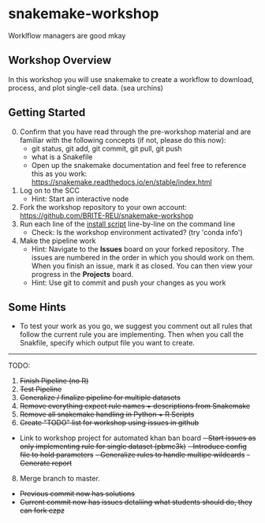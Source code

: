 # snakemake-workshop
Worklflow managers are good mkay

## Workshop Overview
In this workshop you will use snakemake to create a workflow to download, process, and plot single-cell data. (sea urchins)

## Getting Started
0. Confirm that you have read through the pre-workshop material and are familiar with the following concepts (if not, please do this now):
    - git status, git add, git commit, git pull, git push
    - what is a Snakefile
    - Open up the snakemake documentation and feel free to reference this as you work: <https://snakemake.readthedocs.io/en/stable/index.html>
1. Log on to the SCC
    - Hint: Start an interactive node
2. Fork the workshop repository to your own account: <https://github.com/BRITE-REU/snakemake-workshop>
3. Run each line of the [install script](install.sh) line-by-line on the command line
    - Check: Is the workshop environment activated? (try 'conda info')
4. Make the pipeline work
    - Hint: Navigate to the **Issues** board on your forked repository. The issues are numbered in the order in which you should work on them. When you finish an issue, mark it as closed. You can then view your progress in the **Projects** board.
    - Hint: Use git to commit and push your changes as you work

## Some Hints
- To test your work as you go, we suggest you comment out all rules that follow the current rule you are implementing. Then when you call the Snakfile, specify which output file you want to create. 

____

TODO:

1. ~~Finish Pipeline (no R)~~
2. ~~Test Pipeline~~
3. ~~Generalize / finalize pipeline for multiple datasets~~
5. ~~Remove everything expect rule names + descriptions from Snakemake~~
6. ~~Remove all snakemake handling in Python + R Scripts~~
7. ~~Create "TODO" list for workshop using issues in github~~
  - Link to workshop project for automated khan ban board
  ~~- Start issues as only implementing rule for single dataset (pbmc3k)~~
  ~~- Introduce config file to hold parameters~~
  ~~- Generalize rules to handle multipe wildcards~~
  ~~- Generate report~~
8. Merge branch to master. 
  - ~~Previous commit now has solutions~~
  - ~~Current commit now has issues detaliing what students should do, they can fork ezpz~~
